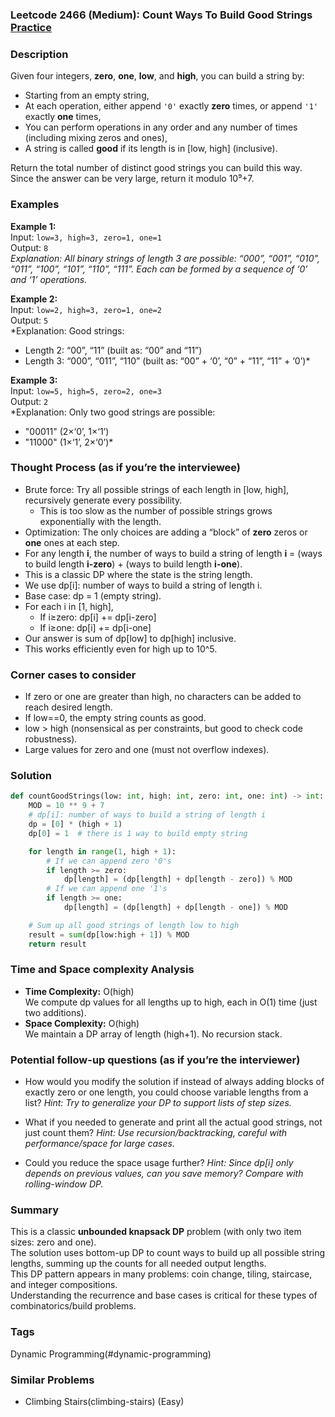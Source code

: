 ### Leetcode 2466 (Medium): Count Ways To Build Good Strings [Practice](https://leetcode.com/problems/count-ways-to-build-good-strings)

### Description  
Given four integers, **zero**, **one**, **low**, and **high**, you can build a string by:
- Starting from an empty string,
- At each operation, either append `'0'` exactly **zero** times, or append `'1'` exactly **one** times,
- You can perform operations in any order and any number of times (including mixing zeros and ones),
- A string is called **good** if its length is in \[low, high\] (inclusive).

Return the total number of distinct good strings you can build this way. Since the answer can be very large, return it modulo 10⁹+7.

### Examples  

**Example 1:**  
Input: `low=3, high=3, zero=1, one=1`  
Output: `8`  
*Explanation: All binary strings of length 3 are possible: “000”, “001”, “010”, “011”, “100”, “101”, “110”, “111”. Each can be formed by a sequence of ‘0’ and ‘1’ operations.*

**Example 2:**  
Input: `low=2, high=3, zero=1, one=2`  
Output: `5`  
*Explanation: Good strings:  
- Length 2: “00”, “11” (built as: “00” and “11”)  
- Length 3: “000”, “011”, “110” (built as: “00” + ‘0’, “0” + “11”, “11” + ‘0’)*

**Example 3:**  
Input: `low=5, high=5, zero=2, one=3`  
Output: `2`  
*Explanation: Only two good strings are possible:  
- "00011" (2×‘0’, 1×‘1’)  
- "11000" (1×‘1’, 2×‘0’)*


### Thought Process (as if you’re the interviewee)  
- Brute force: Try all possible strings of each length in [low, high], recursively generate every possibility.  
  - This is too slow as the number of possible strings grows exponentially with the length.
- Optimization: The only choices are adding a “block” of **zero** zeros or **one** ones at each step.  
- For any length **i**, the number of ways to build a string of length **i** = (ways to build length **i-zero**) + (ways to build length **i-one**).
- This is a classic DP where the state is the string length.  
- We use dp[i]: number of ways to build a string of length i.
- Base case: dp = 1 (empty string).
- For each i in [1, high],  
    - If i≥zero: dp[i] += dp[i-zero]  
    - If i≥one: dp[i] += dp[i-one]
- Our answer is sum of dp[low] to dp[high] inclusive.
- This works efficiently even for high up to 10^5.

### Corner cases to consider  
- If zero or one are greater than high, no characters can be added to reach desired length.
- If low==0, the empty string counts as good.
- low > high (nonsensical as per constraints, but good to check code robustness).
- Large values for zero and one (must not overflow indexes).

### Solution

```python
def countGoodStrings(low: int, high: int, zero: int, one: int) -> int:
    MOD = 10 ** 9 + 7
    # dp[i]: number of ways to build a string of length i
    dp = [0] * (high + 1)
    dp[0] = 1  # there is 1 way to build empty string

    for length in range(1, high + 1):
        # If we can append zero '0's
        if length >= zero:
            dp[length] = (dp[length] + dp[length - zero]) % MOD
        # If we can append one '1's
        if length >= one:
            dp[length] = (dp[length] + dp[length - one]) % MOD

    # Sum up all good strings of length low to high
    result = sum(dp[low:high + 1]) % MOD
    return result
```

### Time and Space complexity Analysis  

- **Time Complexity:** O(high)  
  We compute dp values for all lengths up to high, each in O(1) time (just two additions).  
- **Space Complexity:** O(high)  
  We maintain a DP array of length (high+1). No recursion stack.

### Potential follow-up questions (as if you’re the interviewer)  

- How would you modify the solution if instead of always adding blocks of exactly zero or one length, you could choose variable lengths from a list?
  *Hint: Try to generalize your DP to support lists of step sizes.*

- What if you needed to generate and print all the actual good strings, not just count them?
  *Hint: Use recursion/backtracking, careful with performance/space for large cases.*

- Could you reduce the space usage further?
  *Hint: Since dp[i] only depends on previous values, can you save memory? Compare with rolling-window DP.*

### Summary
This is a classic **unbounded knapsack DP** problem (with only two item sizes: zero and one).  
The solution uses bottom-up DP to count ways to build up all possible string lengths, summing up the counts for all needed output lengths.  
This DP pattern appears in many problems: coin change, tiling, staircase, and integer compositions.  
Understanding the recurrence and base cases is critical for these types of combinatorics/build problems.

### Tags
Dynamic Programming(#dynamic-programming)

### Similar Problems
- Climbing Stairs(climbing-stairs) (Easy)